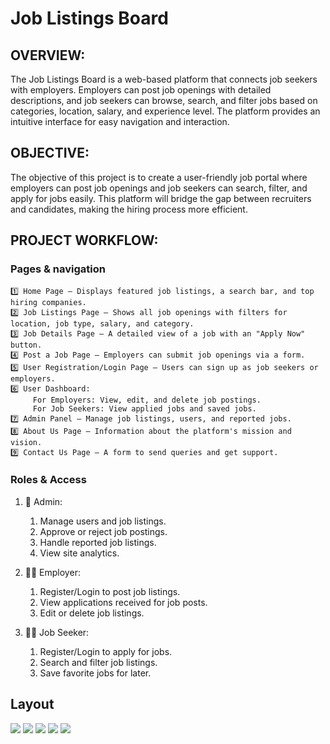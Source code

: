 # Job Listings Board
## OVERVIEW:
The Job Listings Board is a web-based platform that connects job seekers with employers. Employers can post job openings with detailed descriptions, and job seekers can browse, search, and filter jobs based on categories, location, salary, and experience level. The platform provides an intuitive interface for easy navigation and interaction.
## OBJECTIVE:
The objective of this project is to create a user-friendly job portal where employers can post job openings and job seekers can search, filter, and apply for jobs easily. This platform will bridge the gap between recruiters and candidates, making the hiring process more efficient.
## PROJECT WORKFLOW:
### Pages & navigation
    1️⃣ Home Page – Displays featured job listings, a search bar, and top hiring companies.
    2️⃣ Job Listings Page – Shows all job openings with filters for location, job type, salary, and category.
    3️⃣ Job Details Page – A detailed view of a job with an "Apply Now" button.
    4️⃣ Post a Job Page – Employers can submit job openings via a form.
    5️⃣ User Registration/Login Page – Users can sign up as job seekers or employers.
    6️⃣ User Dashboard:
         For Employers: View, edit, and delete job postings.
         For Job Seekers: View applied jobs and saved jobs.
    7️⃣ Admin Panel – Manage job listings, users, and reported jobs.
    8️⃣ About Us Page – Information about the platform's mission and vision.
    9️⃣ Contact Us Page – A form to send queries and get support.
### Roles & Access
1. 👤 Admin:

    1. Manage users and job listings.
    1. Approve or reject job postings.
    1. Handle reported job listings.
    1. View site analytics.
1. 👨‍💼 Employer:

    1. Register/Login to post job listings.
    1. View applications received for job posts.
    1. Edit or delete job listings.
1. 👨‍🎓 Job Seeker:
 
    1. Register/Login to apply for jobs.
    1. Search and filter job listings.
    1. Save favorite jobs for later.


## Layout

 <img src="Images\JobConnect - Login_Signup Page.png">
<img src="Images\CareerHub - Job Portal Homepage.png">
 <img src="Images\JobLink - Application Form.png"/>
 <img src="Images\JobSphere - Application Form.png"/>
 <img src="Images\JobLink - About Us.png"/>
    